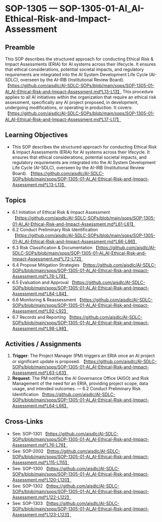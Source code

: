 # SOP-1305 — SOP-1305-01-AI\_AI-Ethical-Risk-and-Impact-Assessment

## Preamble
This SOP describes the structured approach for conducting Ethical Risk & Impact Assessments (ERIA) for AI systems across their lifecycle. It ensures that ethical considerations, potential societal impacts, and regulatory requirements are integrated into the AI System Development Life Cycle (AI-SDLC), overseen by the AI-IRB (Institutional Review Board). 【https://github.com/aisdlc/AI-SDLC-SOPs/blob/main/sops/SOP-1305-01-AI_AI-Ethical-Risk-and-Impact-Assessment.md†L13-L13】
This procedure applies to all AI initiatives within the organization that require an ethical risk assessment, specifically any AI project proposed, in development, undergoing modifications, or operating in production. It covers: 【https://github.com/aisdlc/AI-SDLC-SOPs/blob/main/sops/SOP-1305-01-AI_AI-Ethical-Risk-and-Impact-Assessment.md†L17-L17】

## Learning Objectives
- This SOP describes the structured approach for conducting Ethical Risk & Impact Assessments (ERIA) for AI systems across their lifecycle. It ensures that ethical considerations, potential societal impacts, and regulatory requirements are integrated into the AI System Development Life Cycle (AI-SDLC), overseen by the AI-IRB (Institutional Review Board). 【https://github.com/aisdlc/AI-SDLC-SOPs/blob/main/sops/SOP-1305-01-AI_AI-Ethical-Risk-and-Impact-Assessment.md†L13-L13】

## Topics
- 6.1 Initiation of Ethical Risk & Impact Assessment 【https://github.com/aisdlc/AI-SDLC-SOPs/blob/main/sops/SOP-1305-01-AI_AI-Ethical-Risk-and-Impact-Assessment.md†L61-L61】
- 6.2 Conduct Preliminary Risk Identification 【https://github.com/aisdlc/AI-SDLC-SOPs/blob/main/sops/SOP-1305-01-AI_AI-Ethical-Risk-and-Impact-Assessment.md†L66-L66】
- 6.3 Risk Classification & Documentation 【https://github.com/aisdlc/AI-SDLC-SOPs/blob/main/sops/SOP-1305-01-AI_AI-Ethical-Risk-and-Impact-Assessment.md†L72-L72】
- 6.4 Propose Mitigation Strategies 【https://github.com/aisdlc/AI-SDLC-SOPs/blob/main/sops/SOP-1305-01-AI_AI-Ethical-Risk-and-Impact-Assessment.md†L78-L78】
- 6.5 Evaluation and Approval 【https://github.com/aisdlc/AI-SDLC-SOPs/blob/main/sops/SOP-1305-01-AI_AI-Ethical-Risk-and-Impact-Assessment.md†L84-L84】
- 6.6 Monitoring & Reassessment 【https://github.com/aisdlc/AI-SDLC-SOPs/blob/main/sops/SOP-1305-01-AI_AI-Ethical-Risk-and-Impact-Assessment.md†L92-L92】
- 6.7 Records and Reporting 【https://github.com/aisdlc/AI-SDLC-SOPs/blob/main/sops/SOP-1305-01-AI_AI-Ethical-Risk-and-Impact-Assessment.md†L98-L98】

## Activities / Assignments
1) **Trigger**: The Project Manager (PM) triggers an ERIA once an AI project or significant update is proposed. 【https://github.com/aisdlc/AI-SDLC-SOPs/blob/main/sops/SOP-1305-01-AI_AI-Ethical-Risk-and-Impact-Assessment.md†L63-L63】
2) **Request**: The PM notifies the AI Governance Office (AIGO) and Risk Management of the need for an ERIA, providing project scope, data usage, and intended outcomes. — 6.2 Conduct Preliminary Risk Identification 【https://github.com/aisdlc/AI-SDLC-SOPs/blob/main/sops/SOP-1305-01-AI_AI-Ethical-Risk-and-Impact-Assessment.md†L64-L66】

## Cross-Links
- See: SOP-1301 【https://github.com/aisdlc/AI-SDLC-SOPs/blob/main/sops/SOP-1305-01-AI_AI-Ethical-Risk-and-Impact-Assessment.md†L76-L76】
- See: SOP-2002 【https://github.com/aisdlc/AI-SDLC-SOPs/blob/main/sops/SOP-1305-01-AI_AI-Ethical-Risk-and-Impact-Assessment.md†L115-L115】
- See: SOP-1300 【https://github.com/aisdlc/AI-SDLC-SOPs/blob/main/sops/SOP-1305-01-AI_AI-Ethical-Risk-and-Impact-Assessment.md†L120-L120】
- See: SOP-1302 【https://github.com/aisdlc/AI-SDLC-SOPs/blob/main/sops/SOP-1305-01-AI_AI-Ethical-Risk-and-Impact-Assessment.md†L122-L122】
- See: SOP-1303 【https://github.com/aisdlc/AI-SDLC-SOPs/blob/main/sops/SOP-1305-01-AI_AI-Ethical-Risk-and-Impact-Assessment.md†L123-L123】
